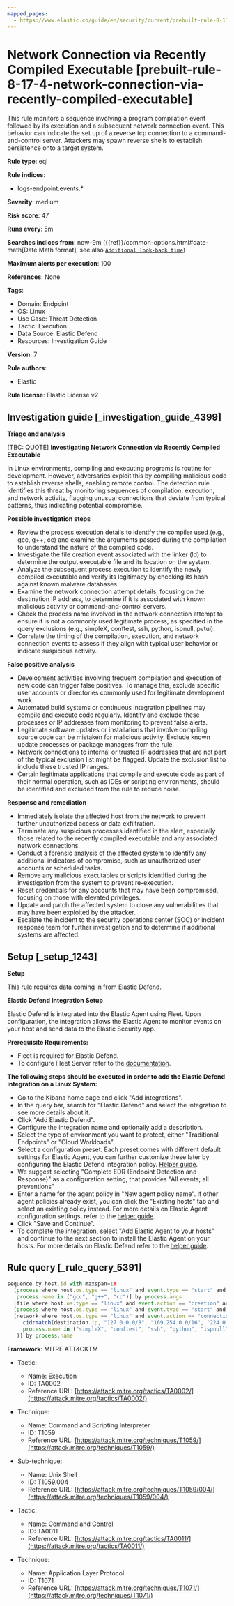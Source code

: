 ```yaml
---
mapped_pages:
  - https://www.elastic.co/guide/en/security/current/prebuilt-rule-8-17-4-network-connection-via-recently-compiled-executable.html
---
```


# Network Connection via Recently Compiled Executable [prebuilt-rule-8-17-4-network-connection-via-recently-compiled-executable]

This rule monitors a sequence involving a program compilation event followed by its execution and a subsequent network connection event. This behavior can indicate the set up of a reverse tcp connection to a command-and-control server. Attackers may spawn reverse shells to establish persistence onto a target system.

**Rule type**: eql

**Rule indices**:

* logs-endpoint.events.*

**Severity**: medium

**Risk score**: 47

**Runs every**: 5m

**Searches indices from**: now-9m ({{ref}}/common-options.html#date-math[Date Math format], see also [`Additional look-back time`](docs-content://solutions/security/detect-and-alert/create-detection-rule.md#rule-schedule))

**Maximum alerts per execution**: 100

**References**: None

**Tags**:

* Domain: Endpoint
* OS: Linux
* Use Case: Threat Detection
* Tactic: Execution
* Data Source: Elastic Defend
* Resources: Investigation Guide

**Version**: 7

**Rule authors**:

* Elastic

**Rule license**: Elastic License v2

## Investigation guide [_investigation_guide_4399]

**Triage and analysis**

[TBC: QUOTE]
**Investigating Network Connection via Recently Compiled Executable**

In Linux environments, compiling and executing programs is routine for development. However, adversaries exploit this by compiling malicious code to establish reverse shells, enabling remote control. The detection rule identifies this threat by monitoring sequences of compilation, execution, and network activity, flagging unusual connections that deviate from typical patterns, thus indicating potential compromise.

**Possible investigation steps**

* Review the process execution details to identify the compiler used (e.g., gcc, g++, cc) and examine the arguments passed during the compilation to understand the nature of the compiled code.
* Investigate the file creation event associated with the linker (ld) to determine the output executable file and its location on the system.
* Analyze the subsequent process execution to identify the newly compiled executable and verify its legitimacy by checking its hash against known malware databases.
* Examine the network connection attempt details, focusing on the destination IP address, to determine if it is associated with known malicious activity or command-and-control servers.
* Check the process name involved in the network connection attempt to ensure it is not a commonly used legitimate process, as specified in the query exclusions (e.g., simpleX, conftest, ssh, python, ispnull, pvtui).
* Correlate the timing of the compilation, execution, and network connection events to assess if they align with typical user behavior or indicate suspicious activity.

**False positive analysis**

* Development activities involving frequent compilation and execution of new code can trigger false positives. To manage this, exclude specific user accounts or directories commonly used for legitimate development work.
* Automated build systems or continuous integration pipelines may compile and execute code regularly. Identify and exclude these processes or IP addresses from monitoring to prevent false alerts.
* Legitimate software updates or installations that involve compiling source code can be mistaken for malicious activity. Exclude known update processes or package managers from the rule.
* Network connections to internal or trusted IP addresses that are not part of the typical exclusion list might be flagged. Update the exclusion list to include these trusted IP ranges.
* Certain legitimate applications that compile and execute code as part of their normal operation, such as IDEs or scripting environments, should be identified and excluded from the rule to reduce noise.

**Response and remediation**

* Immediately isolate the affected host from the network to prevent further unauthorized access or data exfiltration.
* Terminate any suspicious processes identified in the alert, especially those related to the recently compiled executable and any associated network connections.
* Conduct a forensic analysis of the affected system to identify any additional indicators of compromise, such as unauthorized user accounts or scheduled tasks.
* Remove any malicious executables or scripts identified during the investigation from the system to prevent re-execution.
* Reset credentials for any accounts that may have been compromised, focusing on those with elevated privileges.
* Update and patch the affected system to close any vulnerabilities that may have been exploited by the attacker.
* Escalate the incident to the security operations center (SOC) or incident response team for further investigation and to determine if additional systems are affected.


## Setup [_setup_1243]

**Setup**

This rule requires data coming in from Elastic Defend.

**Elastic Defend Integration Setup**

Elastic Defend is integrated into the Elastic Agent using Fleet. Upon configuration, the integration allows the Elastic Agent to monitor events on your host and send data to the Elastic Security app.

**Prerequisite Requirements:**

* Fleet is required for Elastic Defend.
* To configure Fleet Server refer to the [documentation](docs-content://reference/ingestion-tools/fleet/fleet-server.md).

**The following steps should be executed in order to add the Elastic Defend integration on a Linux System:**

* Go to the Kibana home page and click "Add integrations".
* In the query bar, search for "Elastic Defend" and select the integration to see more details about it.
* Click "Add Elastic Defend".
* Configure the integration name and optionally add a description.
* Select the type of environment you want to protect, either "Traditional Endpoints" or "Cloud Workloads".
* Select a configuration preset. Each preset comes with different default settings for Elastic Agent, you can further customize these later by configuring the Elastic Defend integration policy. [Helper guide](docs-content://solutions/security/configure-elastic-defend/configure-an-integration-policy-for-elastic-defend.md).
* We suggest selecting "Complete EDR (Endpoint Detection and Response)" as a configuration setting, that provides "All events; all preventions"
* Enter a name for the agent policy in "New agent policy name". If other agent policies already exist, you can click the "Existing hosts" tab and select an existing policy instead. For more details on Elastic Agent configuration settings, refer to the [helper guide](docs-content://reference/ingestion-tools/fleet/agent-policy.md).
* Click "Save and Continue".
* To complete the integration, select "Add Elastic Agent to your hosts" and continue to the next section to install the Elastic Agent on your hosts. For more details on Elastic Defend refer to the [helper guide](docs-content://solutions/security/configure-elastic-defend/install-elastic-defend.md).


## Rule query [_rule_query_5391]

```js
sequence by host.id with maxspan=1m
  [process where host.os.type == "linux" and event.type == "start" and event.action == "exec" and
   process.name in ("gcc", "g++", "cc")] by process.args
  [file where host.os.type == "linux" and event.action == "creation" and process.name == "ld"] by file.name
  [process where host.os.type == "linux" and event.type == "start" and event.action == "exec"] by process.name
  [network where host.os.type == "linux" and event.action == "connection_attempted" and destination.ip != null and not (
     cidrmatch(destination.ip, "127.0.0.0/8", "169.254.0.0/16", "224.0.0.0/4", "::1") or
     process.name in ("simpleX", "conftest", "ssh", "python", "ispnull", "pvtui", "npreal2d", "ruby", "source", "ssh")
   )] by process.name
```

**Framework**: MITRE ATT&CKTM

* Tactic:

    * Name: Execution
    * ID: TA0002
    * Reference URL: [https://attack.mitre.org/tactics/TA0002/](https://attack.mitre.org/tactics/TA0002/)

* Technique:

    * Name: Command and Scripting Interpreter
    * ID: T1059
    * Reference URL: [https://attack.mitre.org/techniques/T1059/](https://attack.mitre.org/techniques/T1059/)

* Sub-technique:

    * Name: Unix Shell
    * ID: T1059.004
    * Reference URL: [https://attack.mitre.org/techniques/T1059/004/](https://attack.mitre.org/techniques/T1059/004/)

* Tactic:

    * Name: Command and Control
    * ID: TA0011
    * Reference URL: [https://attack.mitre.org/tactics/TA0011/](https://attack.mitre.org/tactics/TA0011/)

* Technique:

    * Name: Application Layer Protocol
    * ID: T1071
    * Reference URL: [https://attack.mitre.org/techniques/T1071/](https://attack.mitre.org/techniques/T1071/)



